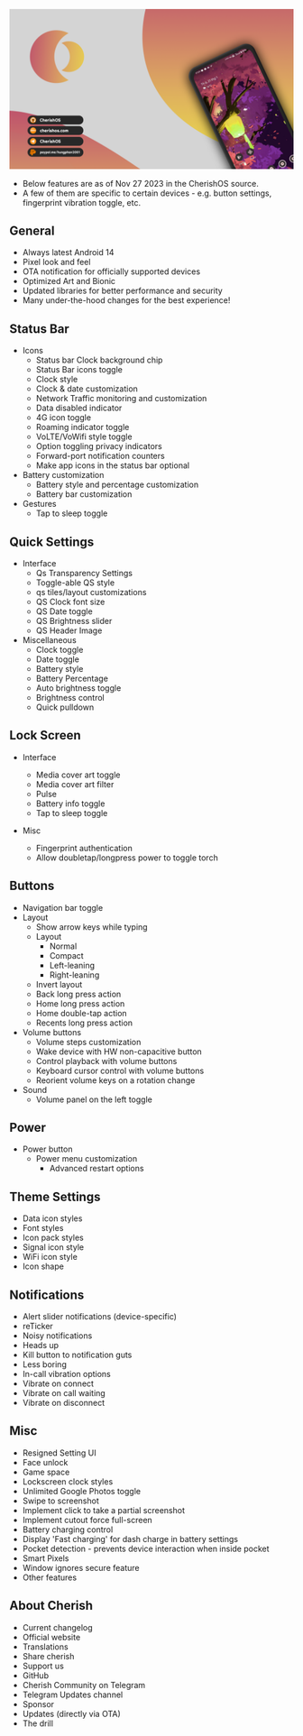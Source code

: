 ![alt text][logo]

  [logo]:https://github.com/CherishOS/android_manifest/blob/tiramisu/assets/cherish.png ""
* Below features are as of Nov 27 2023 in the CherishOS source.
* A few of them are specific to certain devices - e.g. button settings, fingerprint vibration toggle, etc.

General
----------
* Always latest Android 14
* Pixel look and feel
* OTA notification for officially supported devices
* Optimized Art and Bionic
* Updated libraries for better performance and security
* Many under-the-hood changes for the best experience!

Status Bar
----------
* Icons
    * Status bar Clock background chip
    * Status Bar icons toggle
    * Clock style
    * Clock & date customization
    * Network Traffic monitoring and customization
    * Data disabled indicator
    * 4G icon toggle
    * Roaming indicator toggle
    * VoLTE/VoWifi style toggle
    * Option toggling privacy indicators
    * Forward-port notification counters
    * Make app icons in the status bar optional 
* Battery customization
    * Battery style and percentage customization
    * Battery bar customization
* Gestures
    * Tap to sleep toggle

Quick Settings
----------
* Interface
    * Qs Transparency Settings
    * Toggle-able QS style
    * qs tiles/layout customizations
    * QS Clock font size
    * QS Date toggle
    * QS Brightness slider
    * QS Header Image
* Miscellaneous
    * Clock toggle
    * Date toggle
    * Battery style
    * Battery Percentage
    * Auto brightness toggle
    * Brightness control
    * Quick pulldown

Lock Screen
----------
* Interface
    * Media cover art toggle
    * Media cover art filter
    * Pulse 
    * Battery info toggle
    * Tap to sleep toggle
    
* Misc
    * Fingerprint authentication
    * Allow doubletap/longpress power to toggle torch

Buttons
----------
* Navigation bar toggle
* Layout
    * Show arrow keys while typing
    * Layout
      * Normal
      * Compact
      * Left-leaning
      * Right-leaning
    * Invert layout
    * Back long press action
    * Home long press action
    * Home double-tap action
    * Recents long press action
* Volume buttons
    * Volume steps customization
    * Wake device with HW non-capacitive button
    * Control playback with volume buttons
    * Keyboard cursor control with volume buttons
    * Reorient volume keys on a rotation change
* Sound
    * Volume panel on the left toggle

Power
----------
* Power button
  * Power menu customization
    * Advanced restart options

Theme Settings
----------
* Data icon styles
* Font styles
* Icon pack styles
* Signal icon style
* WiFi icon style
* Icon shape

Notifications
----------
* Alert slider notifications (device-specific)
* reTicker
* Noisy notifications
* Heads up
* Kill button to notification guts 
* Less boring
* In-call vibration options
* Vibrate on connect
* Vibrate on call waiting
* Vibrate on disconnect

Misc
----------
* Resigned Setting UI
* Face unlock
* Game space
* Lockscreen clock styles
* Unlimited Google Photos toggle
* Swipe to screenshot
* Implement click to take a partial screenshot
* Implement cutout force full-screen
* Battery charging control
* Display 'Fast charging' for dash charge in battery settings
* Pocket detection - prevents device interaction when inside pocket
* Smart Pixels 
* Window ignores secure feature 
* Other features

About Cherish
----------
* Current changelog
* Official website
* Translations
* Share cherish
* Support us
* GitHub
* Cherish Community on Telegram
* Telegram Updates channel
* Sponsor
* Updates (directly via OTA)
* The drill
